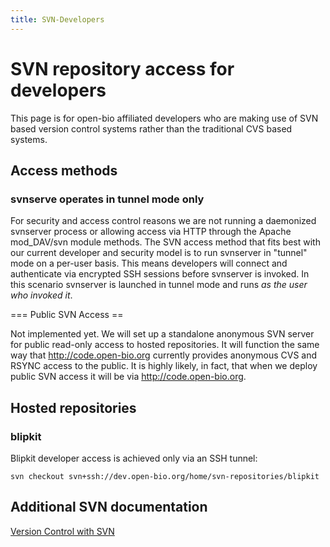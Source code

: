 ```yaml
---
title: SVN-Developers
---
```


SVN repository access for developers
====================================

This page is for open-bio affiliated developers who are making use of
SVN based version control systems rather than the traditional CVS based
systems.

Access methods
--------------

### svnserve operates in tunnel mode only

For security and access control reasons we are not running a daemonized
svnserver process or allowing access via HTTP through the Apache
mod\_DAV/svn module methods. The SVN access method that fits best with
our current developer and security model is to run svnserver in "tunnel"
mode on a per-user basis. This means developers will connect and
authenticate via encrypted SSH sessions before svnserver is invoked. In
this scenario svnserver is launched in tunnel mode and runs <em>as the
user who invoked it</em>.

=== Public SVN Access ==

Not implemented yet. We will set up a standalone anonymous SVN server
for public read-only access to hosted repositories. It will function the
same way that <http://code.open-bio.org> currently provides anonymous
CVS and RSYNC access to the public. It is highly likely, in fact, that
when we deploy public SVN access it will be via
<http://code.open-bio.org>.

Hosted repositories
-------------------

### blipkit

Blipkit developer access is achieved only via an SSH tunnel:

    svn checkout svn+ssh://dev.open-bio.org/home/svn-repositories/blipkit

Additional SVN documentation
----------------------------

[Version Control with
SVN](http://svnbook.red-bean.com/en/1.1/index.html)
